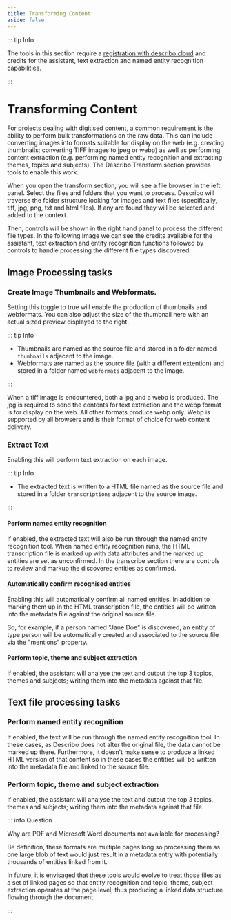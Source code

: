 ```yaml
---
title: Transforming Content
aside: false
---
```


::: tip Info

The tools in this section require a [registration with describo.cloud](/docs/guide/register.html)
and credits for the assistant, text extraction and named entity recognition capabilities.

:::

# Transforming Content

For projects dealing with digitised content, a common requirement is the ability to perform bulk
transformations on the raw data. This can include converting images into formats suitable for
display on the web (e.g. creating thumbnails; converting TIFF images to jpeg or webp) as well as
performing content extraction (e.g. performing named entity recognition and extracting themes,
topics and subjects). The Describo Transform section provides tools to enable this work.

When you open the transform section, you will see a file browser in the left panel. Select the files
and folders that you want to process. Describo will traverse the folder structure looking for images
and text files (specifically, tiff, jpg, png, txt and html files). If any are found they will be
selected and added to the context.

Then, controls will be shown in the right hand panel to process the different file types. In the
following image we can see the credits available for the assistant, text extraction and entity
recognition functions followed by controls to handle processing the different file types discovered.

<ImageComponent src="/images/guide-transform/transform1.webp"></ImageComponent>

## Image Processing tasks

### Create Image Thumbnails and Webformats.

Setting this toggle to true will enable the production of thumbnails and webformats. You can also
adjust the size of the thumbnail here with an actual sized preview displayed to the right.

::: tip Info

-   Thumbnails are named as the source file and stored in a folder named `thumbnails` adjacent to
    the image.
-   Webformats are named as the source file (with a different extention) and stored in a folder
    named `webformats` adjacent to the image.

:::

When a tiff image is encountered, both a jpg and a webp is produced. The jpg is required to send the
contents for text extraction and the webp format is for display on the web. All other formats
produce webp only. Webp is supported by all browsers and is their format of choice for web content
delivery.

### Extract Text

Enabling this will perform text extraction on each image.

::: tip Info

-   The extracted text is written to a HTML file named as the source file and stored in a folder
    `transcriptions` adjacent to the source image.

:::

#### Perform named entity recognition

If enabled, the extracted text will also be run through the named entity recognition tool. When
named entity recognition runs, the HTML transcription file is marked up with data attributes and the
marked up entities are set as unconfirmed. In the transcribe section there are controls to review
and markup the discovered entities as confirmed.

#### Automatically confirm recognised entities

Enabling this will automatically confirm all named entities. In addition to marking them up in the
HTML transcription file, the entities will be written into the metadata file against the original
source file.

So, for example, if a person named "Jane Doe" is discovered, an entity of type person will be
automatically created and associated to the source file via the "mentions" property.

#### Perform topic, theme and subject extraction

If enabled, the assistant will analyse the text and output the top 3 topics, themes and subjects;
writing them into the metadata against that file.

## Text file processing tasks

### Perform named entity recognition

If enabled, the text will be run through the named entity recognition tool. In these cases, as
Describo does not alter the original file, the data cannot be marked up there. Furthermore, it
doesn't make sense to produce a linked HTML version of that content so in these cases the entities
will be written into the metadata file and linked to the source file.

### Perform topic, theme and subject extraction

If enabled, the assistant will analyse the text and output the top 3 topics, themes and subjects;
writing them into the metadata against that file.

::: info Question

Why are PDF and Microsoft Word documents not available for processing?

Be definition, these formats are multiple pages long so processing them as one large blob of text
would just result in a metadata entry with potentially thousands of entities linked from it.

In future, it is envisaged that these tools would evolve to treat those files as a set of linked
pages so that entity recognition and topic, theme, subject extraction operates at the page level;
thus producing a linked data structure flowing through the document.

:::

<Disqus />
